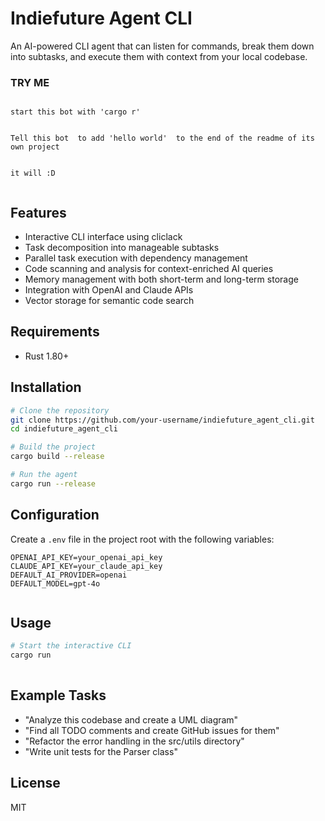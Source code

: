 # Indiefuture Agent CLI 

An AI-powered CLI agent that can listen for commands, break them down into subtasks, and execute them with context from your local codebase.




### TRY ME 

```

start this bot with 'cargo r'  


Tell this bot  to add 'hello world'  to the end of the readme of its own project 


it will :D  


```









## Features

- Interactive CLI interface using cliclack
- Task decomposition into manageable subtasks
- Parallel task execution with dependency management
- Code scanning and analysis for context-enriched AI queries
- Memory management with both short-term and long-term storage
- Integration with OpenAI and Claude APIs
- Vector storage for semantic code search

## Requirements

- Rust 1.80+ 

## Installation

```bash
# Clone the repository
git clone https://github.com/your-username/indiefuture_agent_cli.git
cd indiefuture_agent_cli

# Build the project
cargo build --release

# Run the agent
cargo run --release
```

## Configuration

Create a `.env` file in the project root with the following variables:

```
OPENAI_API_KEY=your_openai_api_key
CLAUDE_API_KEY=your_claude_api_key
DEFAULT_AI_PROVIDER=openai
DEFAULT_MODEL=gpt-4o
 
```

## Usage

```bash
# Start the interactive CLI
cargo run  
 
```

## Example Tasks

- "Analyze this codebase and create a UML diagram"
- "Find all TODO comments and create GitHub issues for them"
- "Refactor the error handling in the src/utils directory"
- "Write unit tests for the Parser class"
 
## License

MIT

